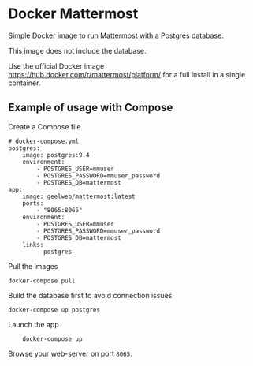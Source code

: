# Docker Mattermost

Simple Docker image to run Mattermost with a Postgres database.

This image does not include the database.

Use the official Docker image https://hub.docker.com/r/mattermost/platform/ for a full install in a single container.

## Example of usage with Compose

Create a Compose file

    # docker-compose.yml
    postgres:
        image: postgres:9.4
        environment:
            - POSTGRES_USER=mmuser
            - POSTGRES_PASSWORD=mmuser_password
            - POSTGRES_DB=mattermost
    app:
        image: geelweb/mattermost:latest
        ports:
            - "8065:8065"
        environment:
            - POSTGRES_USER=mmuser
            - POSTGRES_PASSWORD=mmuser_password
            - POSTGRES_DB=mattermost
        links:
            - postgres

Pull the images

    docker-compose pull

Build the database first to avoid connection issues

    docker-compose up postgres

Launch the app

        docker-compose up

Browse your web-server on port `8065`.
